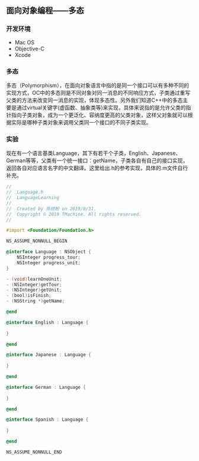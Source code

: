 ## 面向对象编程——多态

###  开发环境

* Mac OS
* Objective-C
* Xcode

### 多态

多态（Polymorphism），在面向对象语言中指的是同一个接口可以有多种不同的实现方式，OC中的多态则是不同对象对同一消息的不同响应方式，子类通过重写父类的方法来改变同一消息的实现，体现多态性。另外我们知道C++中的多态主要是通过virtual关键字(虚函数、抽象类等)来实现，具体来说指的是允许父类的指针指向子类对象，成为一个更泛化、容纳度更高的父类对象，这样父对象就可以根据实际是哪种子类对象来调用父类同一个接口的不同子类实现。

### 实验

现在有一个语言基类Language，其下有若干个子类，English、Japanese、German等等，父类有一个统一接口：getName，子类各自有自己的接口实现，返回各自对应语言名字的中文翻译。这里给出.h的参考实现，具体的.m文件自行补充。

```objective-c
//
//  Language.h
//  LanguageLearning
//
//  Created by 陈统盼 on 2019/8/31.
//  Copyright © 2019 TMachine. All rights reserved.
//

#import <Foundation/Foundation.h>

NS_ASSUME_NONNULL_BEGIN

@interface Language : NSObject {
    NSInteger progress_tour;
    NSInteger progress_unit;
}

- (void)learnOneUnit;
- (NSInteger)getTour;
- (NSInteger)getUnit;
- (bool)isFinish;
- (NSString *)getName;

@end

@interface English : Language {
    
}

@end

@interface Japanese : Language {
    
}

@end

@interface German : Language {
    
}

@end

@interface Spanish : Language {
    
}

@end

NS_ASSUME_NONNULL_END

```



